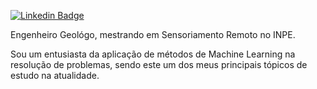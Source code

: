 [![Linkedin Badge](https://img.shields.io/badge/-LinkedIn-blue?style=flat-square&logo=Linkedin&logoColor=white&link=https://www.linkedin.com/in/lenonoliveira//)](https://www.linkedin.com/in/lenonoliveira/)

<p>Engenheiro Geológo, mestrando em Sensoriamento Remoto no INPE.</p>

<p>Sou um entusiasta da aplicação de métodos de Machine Learning na resolução de problemas, sendo este um dos meus principais tópicos de estudo na atualidade.</p>
